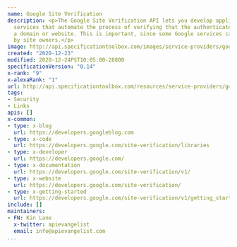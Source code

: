```yaml
---
name: Google Site Verification
description: <p>The Google Site Verification API lets you develop applications or
  services that automate the process of verifying that the authenticated user owns
  a domain or website. This is important, since some Google services can only be used
  by site owners.</p>
image: http://api.specificationtoolbox.com/images/service-providers/google-site-verification.jpg
created: "2020-12-23"
modified: 2020-12-24PST10:05:00-28800
specificationVersion: "0.14"
x-rank: "9"
x-alexaRank: "1"
url: http://api.specificationtoolbox.com/resources/service-providers/google-site-verification/
tags:
- Security
- Links
apis: []
x-common:
- type: x-blog
  url: https://developers.googleblog.com
- type: x-code
  url: https://developers.google.com/site-verification/libraries
- type: x-developer
  url: https://developers.google.com/
- type: x-documentation
  url: https://developers.google.com/site-verification/v1/
- type: x-website
  url: https://developers.google.com/site-verification/
- type: x-getting-started
  url: https://developers.google.com/site-verification/v1/getting_started
include: []
maintainers:
- FN: Kin Lane
  x-twitter: apievangelist
  email: info@apievangelist.com
...
```

